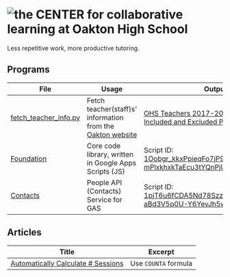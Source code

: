 # ![the CENTER for collaborative learning at Oakton High School](https://ohsthecenter.files.wordpress.com/2015/09/cropped-the-center-full-world.png)

Less repetitive work, more productive tutoring.

## Programs

|File|Usage|Output|
|--|--|--|
|[fetch_teacher_info.py](./fetch_teacher_info.py)|Fetch teacher(staff)s' information from the [Oakton website](https://oaktonhs.fcps.edu/staff-directory)|[OHS Teachers 2017-2018.xls](./generated/OHS%20Teachers%202017-2018.xls),<br />[Included and Excluded Positions.txt](./generated/Included%20and%20Excluded%20Positions.txt)|
|[Foundation](./Foundation/)|Core code library, written in Google Apps Scripts (JS)|Script ID: [1Oobgr_kkxPpieqFo7jP9mQVJrPe2ZIoORb-mPlxkhxkTaEcu3tYQnPjU](https://script.google.com/d/1Oobgr_kkxPpieqFo7jP9mQVJrPe2ZIoORb-mPlxkhxkTaEcu3tYQnPjU/edit)|
|[Contacts](./Contacts/)|People API (Contacts) Service for GAS|Script ID: [1pjT6u6fCDA5Nd78SzzlHVmBmS-aBd3V5p0U-Y6YevJh5wvIJevEvVgWn](https://script.google.com/d/1pjT6u6fCDA5Nd78SzzlHVmBmS-aBd3V5p0U-Y6YevJh5wvIJevEvVgWn/edit)|

## Articles

|Title|Excerpt|
|--|--|
|[Automatically Calculate # Sessions](./articles/auto-session-count.md)|Use `COUNTA` formula|
